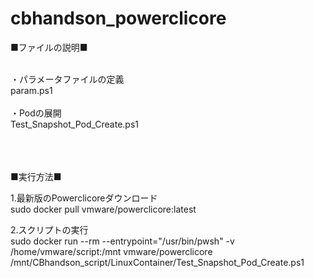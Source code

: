 # cbhandson_powerclicore

■ファイルの説明■<br>

<br>
・パラメータファイルの定義<br>
param.ps1<br>

<br>
・Podの展開<br>
Test_Snapshot_Pod_Create.ps1<br>
<br><br><br>

■実行方法■<br>

1.最新版のPowerclicoreダウンロード<br>
sudo docker pull vmware/powerclicore:latest<br>

2.スクリプトの実行<br>
sudo docker run --rm --entrypoint="/usr/bin/pwsh" -v /home/vmware/script:/mnt vmware/powerclicore /mnt/CBhandson_script/LinuxContainer/Test_Snapshot_Pod_Create.ps1<br>

